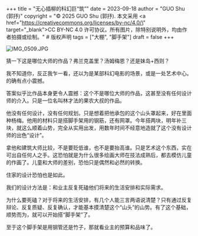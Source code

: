 +++
title = "无心插柳的科幻巨“筑”"
date = 2023-09-18
author = "GUO Shu (郭抒)"
copyright = "© 2025 GUO Shu (郭抒). 本文采用 <a href=\"https://creativecommons.org/licenses/by-nc/4.0/\" target=\"_blank\">CC BY-NC 4.0</a> 许可协议。所有图片，除特别说明外，均由作者拍摄或绘制。" # 版权声明 
tags = ["大棚", "脚手架"]
draft = false
+++

![IMG_0509.JPG](/images/2023-09-18-wuxinchaliu/IMG_0509.JPG)

猜一下这是哪位大师的作品？弗兰克盖里？汤姆梅恩？还是妹岛+西则？

我不知道你，反正我乍一看，还以为是某部科幻电影的场景，或是一处艺术中心。的确有点小震撼。

答案似乎比作品本身更令人震撼：这个不是哪位大师的作品，这甚至没有任何设计师的介入。只是一位名叫林才法的果农大叔的作品。

他没有任何设计，没有任何规划。只是想着把他承包的这个山头罩起来，好在里面种杨梅。他用的材料只是搭脚手架用的钢筋，还有网罩。今年搭两块，明年补三块，就这么顺着山势，完全从实用出发，用数年时间不经意地造就了这个没有设计师的出色“设计”。

拿他和建筑大师比较，不是要贬低谁，也不是要抬高谁。只是艺术这个东西，实在可出自任何人之手。这恐怕就是为什么很多绘画大师在技法成熟后，都去模仿儿童的作画了。儿童和大师的差别，恐怕只是偶然和必然的转换。

住家的设计恐怕也是如此。

我们的设计方法是：和业主反复死磕他们将来的生活安排和实际需求。

为什么要死磕？对于将来的生活安排，有几个人能三言两语说清楚？只有通过反复辩论、反复质疑、反复确认，才能基本摸清楚这个“山头”的山势。有了这个基础，顺势而为，就可以开始搭“脚手架”了。

至于这个脚手架是用钢管还是竹子，那就看业主的预算和品味了。

